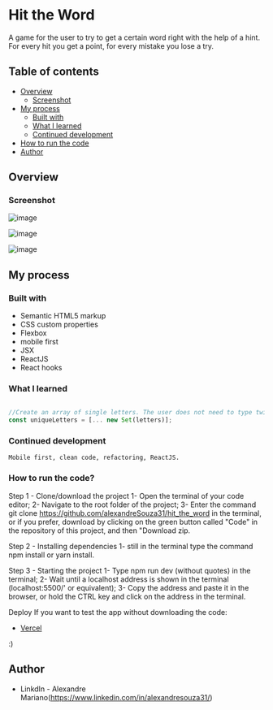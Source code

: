 # Hit the Word

A game for the user to try to get a certain word right with the help of a hint. For every hit you get a point, for every mistake you lose a try.

## Table of contents

- [Overview](#overview)
  - [Screenshot](#screenshot)
- [My process](#my-process)
  - [Built with](#built-with)
  - [What I learned](#what-i-learned)
  - [Continued development](#continued-development)
- [How to run the code](#How-to-run-the-code)
- [Author](#author)

## Overview

### Screenshot

![image](https://github.com/alexandreSouza31/hit_the_word/assets/112407769/4a19126d-3d3e-4f07-b348-b7b647889931)

![image](https://github.com/alexandreSouza31/hit_the_word/assets/112407769/a0906ff1-09b0-44a3-82e0-a2c4ae3742de)

![image](https://github.com/alexandreSouza31/hit_the_word/assets/112407769/0b4da893-9acc-4ea5-b547-fce643a8c87d)



## My process

### Built with

- Semantic HTML5 markup
- CSS custom properties
- Flexbox
- mobile first
- JSX
- ReactJS
- React hooks


### What I learned

```jsx

//Create an array of single letters. The user does not need to type twice the same letter in the word.
const uniqueLetters = [... new Set(letters)];


```

### Continued development

```
Mobile first, clean code, refactoring, ReactJS.
```

### How to run the code? 


Step 1 - Clone/download the project
1- Open the terminal of your code editor; 2- Navigate to the root folder of the project; 3- Enter the command git clone https://github.com/alexandreSouza31/hit_the_word in the terminal, or if you prefer, download by clicking on the green button called "Code" in the repository of this project, and then "Download zip.

Step 2 - Installing dependencies
1- still in the terminal type the command npm install or yarn install.

Step 3 - Starting the project
1- Type npm run dev (without quotes) in the terminal; 2- Wait until a localhost address is shown in the terminal (localhost:5500/' or equivalent); 3- Copy the address and paste it in the browser, or hold the CTRL key and click on the address in the terminal.

Deploy
If you want to test the app without downloading the code:

- [Vercel](https://hit-the-word.vercel.app/)

 :)

## Author

- LinkdIn - Alexandre Mariano(https://www.linkedin.com/in/alexandresouza31/)
